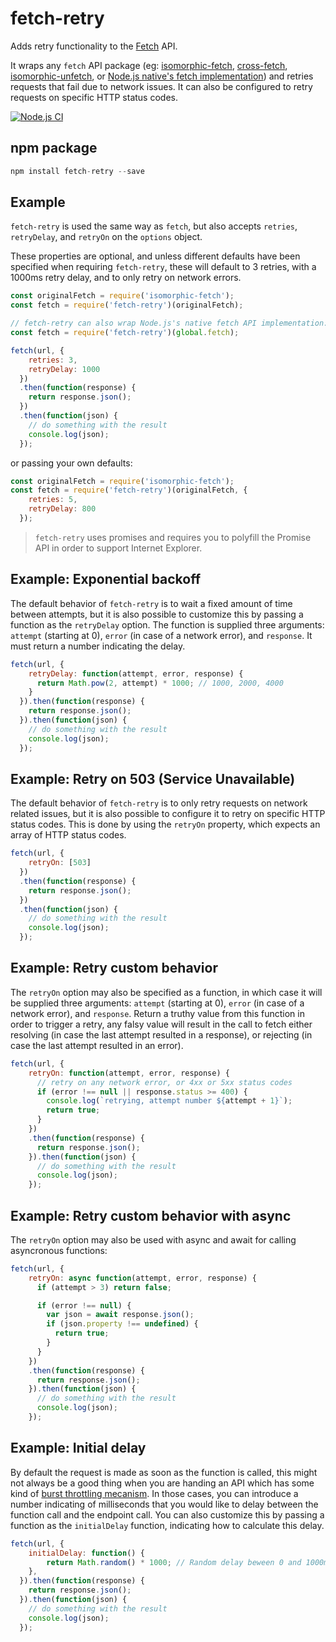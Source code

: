 # fetch-retry

Adds retry functionality to the [Fetch](https://fetch.spec.whatwg.org/) API.

It wraps any `fetch` API package (eg: [isomorphic-fetch](https://github.com/matthew-andrews/isomorphic-fetch), [cross-fetch](https://github.com/lquixada/cross-fetch), [isomorphic-unfetch](https://github.com/developit/unfetch), or [Node.js native's fetch implementation](https://nodejs.org/dist/latest-v18.x/docs/api/globals.html#fetch)) and retries requests that fail due to network issues. It can also be configured to retry requests on specific HTTP status codes.

[![Node.js CI](https://github.com/jonbern/fetch-retry/actions/workflows/node.js.yml/badge.svg)](https://github.com/jonbern/fetch-retry/actions/workflows/node.js.yml)

## npm package

```javascript
npm install fetch-retry --save
```

## Example
`fetch-retry` is used the same way as `fetch`, but also accepts `retries`, `retryDelay`, and `retryOn` on the `options` object.

These properties are optional, and unless different defaults have been specified when requiring `fetch-retry`, these will default to 3 retries, with a 1000ms retry delay, and to only retry on network errors.

```javascript
const originalFetch = require('isomorphic-fetch');
const fetch = require('fetch-retry')(originalFetch);

// fetch-retry can also wrap Node.js's native fetch API implementation:
const fetch = require('fetch-retry')(global.fetch);
```

```javascript
fetch(url, {
    retries: 3,
    retryDelay: 1000
  })
  .then(function(response) {
    return response.json();
  })
  .then(function(json) {
    // do something with the result
    console.log(json);
  });
```

or passing your own defaults:

```javascript
const originalFetch = require('isomorphic-fetch');
const fetch = require('fetch-retry')(originalFetch, {
    retries: 5,
    retryDelay: 800
  });
```

> `fetch-retry` uses promises and requires you to polyfill the Promise API in order to support Internet Explorer.


## Example: Exponential backoff
The default behavior of `fetch-retry` is to wait a fixed amount of time between attempts, but it is also possible to customize this by passing a function as the `retryDelay` option. The function is supplied three arguments: `attempt` (starting at 0), `error` (in case of a network error), and `response`. It must return a number indicating the delay.

```javascript
fetch(url, {
    retryDelay: function(attempt, error, response) {
      return Math.pow(2, attempt) * 1000; // 1000, 2000, 4000
    }
  }).then(function(response) {
    return response.json();
  }).then(function(json) {
    // do something with the result
    console.log(json);
  });
```

## Example: Retry on 503 (Service Unavailable)
The default behavior of `fetch-retry` is to only retry requests on network related issues, but it is also possible to configure it to retry on specific HTTP status codes. This is done by using the `retryOn` property, which expects an array of HTTP status codes.

```javascript
fetch(url, {
    retryOn: [503]
  })
  .then(function(response) {
    return response.json();
  })
  .then(function(json) {
    // do something with the result
    console.log(json);
  });
```

## Example: Retry custom behavior
The `retryOn` option may also be specified as a function, in which case it will be supplied three arguments: `attempt` (starting at 0), `error` (in case of a network error), and `response`. Return a truthy value from this function in order to trigger a retry, any falsy value will result in the call to fetch either resolving (in case the last attempt resulted in a response), or rejecting (in case the last attempt resulted in an error).

```javascript
fetch(url, {
    retryOn: function(attempt, error, response) {
      // retry on any network error, or 4xx or 5xx status codes
      if (error !== null || response.status >= 400) {
        console.log(`retrying, attempt number ${attempt + 1}`);
        return true;
      }
    })
    .then(function(response) {
      return response.json();
    }).then(function(json) {
      // do something with the result
      console.log(json);
    });
```

## Example: Retry custom behavior with async
The `retryOn` option may also be used with async and await for calling asyncronous functions:

```javascript
fetch(url, {
    retryOn: async function(attempt, error, response) {
      if (attempt > 3) return false;

      if (error !== null) {
        var json = await response.json();
        if (json.property !== undefined) {
          return true;
        }
      }
    })
    .then(function(response) {
      return response.json();
    }).then(function(json) {
      // do something with the result
      console.log(json);
    });
```

## Example: Initial delay
By default the request is made as soon as the function is called, this might not always be a good thing when you are handing an API which has some kind of [burst throttling mecanism](https://stackoverflow.com/questions/70423503/api-gateway-throttling-burst-limit-vs-rate-limit).
In those cases, you can introduce a number indicating of milliseconds that you would like to delay between the function call and the endpoint call.
You can also customize this by passing a function as the `initialDelay` function, indicating how to calculate this delay.

```javascript
fetch(url, {
    initialDelay: function() {
        return Math.random() * 1000; // Random delay beween 0 and 1000ms
    },
  }).then(function(response) {
    return response.json();
  }).then(function(json) {
    // do something with the result
    console.log(json);
  });
```